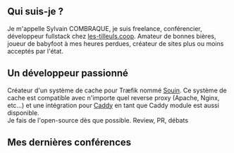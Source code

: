 ## Qui suis-je ?
Je m'appelle Sylvain COMBRAQUE, je suis freelance, conférencier, développeur fullstack chez [les-tilleuls.coop](https://les-tilleuls.coop). Amateur de bonnes bières, joueur de babyfoot à mes heures perdues, créateur de sites plus ou moins acceptés par l'état.

## Un développeur passionné
Créateur d'un système de cache pour Træfik nommé [Souin](https://github.com/darkweak/souin). Ce système de cache est compatible avec n'importe quel reverse proxy (Apache, Nginx, etc...) et une intégration pour [Caddy](https://github.com/caddyserver/caddy) en tant que Caddy module est aussi disponible.  
Je fais de l'open-source dès que possible. Review, PR, débats

## Mes dernières conférences
